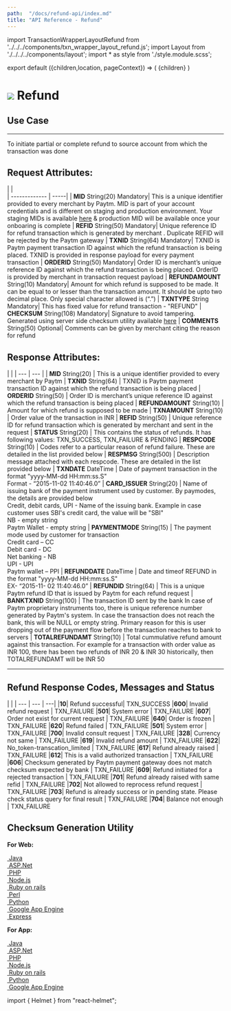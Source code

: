 ```yaml
---
path:  "/docs/refund-api/index.md"
title: "API Reference - Refund"
---    
```


import TransactionWrapperLayoutRefund from '../../../components/txn_wrapper_layout_refund.js';
import Layout from './../../../components/layout';
import * as style from './style.module.scss';

export default ({children,location, pageContext}) => (
    <Layout pageContext={pageContext}>
        <TransactionWrapperLayoutRefund checked={false}>
            {children}
        </TransactionWrapperLayoutRefund>
    </Layout>
)

<div>
<h1 className={`${style.statusHeading}`}><span><img src='/assets/tag-post.svg'/></span> Refund</h1>
</div>



## Use Case
---
To initiate partial or complete refund to source account from which the transaction was done

## Request Attributes:

|    |    
| ------------- | -----|
| **MID** String(20) Mandatory| This is a unique identifier provided to every merchant by Paytm. MID is part of your account credentials and is different on staging and production environment. Your staging MIDs is available <a href="https://dashboard.paytm.com/next/apikeys?src=dev" target="_blank">here</a> & production MID will be available once your onboaring is complete
| **REFID** String(50) Mandatory| Unique reference ID for refund transaction which is generated by merchant . Duplicate REFID will be rejected by the Paytm gateway
| **TXNID** String(64) Mandatory| TXNID is Paytm payment transaction ID against which the refund transaction is being placed. TXNID is provided in response payload for every payment transaction
| **ORDERID** String(50) Mandatory| Order ID is merchant’s unique reference ID against which the refund transaction is being placed. OrderID is provided by merchant in transaction request payload
| **REFUNDAMOUNT** String(10) Mandatory| Amount for which refund is supposed to be made. It can be equal to or lesser than the transaction amount. It should be upto two decimal place. Only special character allowed is (“.”)
| **TXNTYPE** String Mandatory| This has fixed value for refund transaction - "REFUND"
| **CHECKSUM** String(108) Mandatory| Signature to avoid tampering. Generated using server side checksum utility available  <a href="#code">here</a>
| **COMMENTS** String(50) Optional| Comments can be given by merchant citing the reason for refund 

<div className={`${style.space10}`}></div>

## Response Attributes:

| |
| --- | --- |
| **MID** String(20) | This is a unique identifier provided to every merchant by Paytm
| **TXNID** String(64) | TXNID is Paytm payment transaction ID against which the refund transaction is being placed
| **ORDERID** String(50) | Order ID is merchant’s unique reference ID against which the refund transaction is being placed
| **REFUNDAMOUNT** String(10) | Amount for which refund is supposed to be made
| **TXNAMOUNT** String(10) | Order value of the transaction in INR
| **REFID** String(50) | Unique reference ID for refund transaction which is generated by merchant and sent in the request
| **STATUS** String(20) | This contains the status of refunds. It has following values: TXN_SUCCESS, TXN_FAILURE & PENDING
| **RESPCODE** String(10) | Codes refer to a particular reason of refund failure. These are detailed in the list provided below
| **RESPMSG** String(500) | Description message attached with each respcode. These are detailed in the list provided below
| **TXNDATE** DateTime | Date of payment transaction in the format "yyyy-MM-dd HH:mm:ss.S" <br/>Format - “2015-11-02 11:40:46.0”
| **CARD_ISSUER** String(20) | Name of issuing bank of the payment instrument used by customer. By paymodes, the details are provided below <br/>Credit, debit cards, UPI - Name of the issuing bank. Example in case customer uses SBI's credit card, the value will be "SBI"<br/>NB - empty string<br/>Paytm Wallet - empty string
| **PAYMENTMODE** String(15) | The payment mode used by customer for transaction <br/>Credit card  – CC <br/>Debit card  - DC <br/>Net banking  - NB<br/>UPI - UPI <br/>Paytm wallet – PPI 
| **REFUNDDATE** DateTime | Date and timeof REFUND in the format  "yyyy-MM-dd HH:mm:ss.S"<br/>EX- “2015-11- 02 11:40:46.0”
| **REFUNDID** String(64) | This is a unique Paytm refund ID that is issued by Paytm for each refund request
| **BANKTXNID** String(100) | The transaction ID sent by the bank In case of Paytm proprietary instruments too, there is unique reference number generated by Paytm's system. In case the transaction does not reach the bank, this will be NULL or empty string. Primary reason for this is user dropping out of the payment flow before the transaction reaches to bank to servers
| **TOTALREFUNDAMT** String(10) | Total cummulative refund amount against this transaction. For example for a transaction with order value as INR 100, there has been two refunds of INR 20  & INR 30 historically, then TOTALREFUNDAMT will be INR 50



---

<div className={`${style.space10}`}></div>

## Refund Response Codes, Messages and Status

 | |
| --- | --- | ---|
|**10**| Refund successful| TXN_SUCCESS
|**600**| Invalid refund request | TXN_FAILURE
|**501**| System error | TXN_FAILURE
|**607**| Order not exist for current request | TXN_FAILURE
|**640**| Order is frozen | TXN_FAILURE
|**620**| Refund failed | TXN_FAILURE
|**501**| System error | TXN_FAILURE
|**700**| Invalid consult request | TXN_FAILURE
|**328**| Currency not same | TXN_FAILURE
|**619**| Invalid refund amount | TXN_FAILURE
|**622**| No_token-transcation_limited | TXN_FAILURE
|**617**| Refund already raised | TXN_FAILURE
|**612**| This is a valid authorized transaction | TXN_FAILURE
|**606**| Checksum generated by Paytm payment gateway does not match checksum expected by bank | TXN_FAILURE
|**609**| Refund initiated for a rejected transaction | TXN_FAILURE
|**701**| Refund already raised with same refid | TXN_FAILURE
|**702**| Not allowed to reprocess refund request | TXN_FAILURE
|**703**| Refund is already success or in pending state. Please check status query for final result | TXN_FAILURE
|**704**| Balance not enough | TXN_FAILURE
	
## Checksum Generation Utility

**For Web:**

<div className={`${style.ecomPlatform} grid  justify-start`} id="code">
            <div className={`${style.ecomCard}`}>
                <a href='https://github.com/Paytm-Payments/Paytm_Web_Sample_Kit_Java' target="_blank" className={`${style.cardLink} grid justify-between align-center`}>
                    <span className={`grid vertical justify-between align-center`}>
                        <img src='/assets/java.png' alt=''/>
                        <label>Java</label>
                    </span>
                </a>
            </div>
            <div className={`${style.ecomCard}`}>
                <a href='https://github.com/Paytm-Payments/Paytm_Web_Sample_Kit_dotNet' target="_blank" className={`${style.cardLink} grid justify-between align-center`}>
                    <span className={`grid vertical justify-between align-center`}>
                        <img src='/assets/logo-dotnet.png' alt=''/>
                        <label>ASP.Net</label>
                    </span>
                </a>
            </div>
            <div className={`${style.ecomCard}`}>
                <a href='https://github.com/Paytm-Payments/Paytm_Web_Sample_Kit_PHP' target="_blank" className={`${style.cardLink} grid justify-between align-center`}>
                    <span className={`grid vertical justify-between align-center`}>
                        <img src='/assets/logo-php.png' alt=''/>
                        <label>PHP</label>
                    </span>
                </a>
            </div>
            <div className={`${style.ecomCard}`}>
                <a href='https://github.com/Paytm-Payments/Paytm_Web_Sample_Kit_NodeJs' target="_blank" className={`${style.cardLink} grid justify-between align-center`}>
                    <span className={`grid vertical justify-between align-center`}>
                        <img src='/assets/logo-nodejs.png' alt=''/>
                        <label>Node.js</label>
                    </span>
                </a>
            </div>
            <div className={`${style.ecomCard}`}>
                <a href='https://github.com/Paytm-Payments/Paytm_Web_Sample_Kit_Ruby' target="_blank" className={`${style.cardLink} grid justify-between align-center`}>
                    <span className={`grid vertical justify-between align-center`}>
                        <img src='/assets/logo-ruby-on-rails.png' alt=''/>
                        <label>Ruby on rails</label>
                    </span>
                </a>
            </div>
            <div className={`${style.ecomCard}`}>
                <a href='https://github.com/Paytm-Payments/Paytm_Web_Sample_Kit_Perl' target="_blank" className={`${style.cardLink} grid justify-between align-center`}>
                    <span className={`grid vertical justify-between align-center`}>
                        <img src='/assets/logo-perl.png' alt=''/>
                        <label>Perl</label>
                    </span>
                </a>
            </div>
            <div className={`${style.ecomCard}`}>
                <a href='https://github.com/Paytm-Payments/Paytm_Web_Sample_Kit_Python' target="_blank" className={`${style.cardLink} grid justify-between align-center`}>
                    <span className={`grid vertical justify-between align-center`}>
                        <img src='/assets/logo-python.png' alt=''/>
                        <label>Python</label>
                    </span>
                </a>
            </div>
            <div className={`${style.ecomCard}`}>
                <a href='https://github.com/Paytm-Payments/Paytm_Google_App_Engine_Kit' target="_blank" className={`${style.cardLink} grid justify-between align-center`}>
                    <span className={`grid vertical justify-between align-center`}>
                        <img src='/assets/logo-google-app-engine.png' alt=''/>
                        <label>Google App Engine</label>
                    </span>
                </a>
            </div>
            <div className={`${style.ecomCard}`}>
                <a href='https://github.com/Paytm-Payments/Paytm_Web_Sample_Kit_NodeJs_Express_Project  ' target="_blank" className={`${style.cardLink} grid justify-between align-center`}>
                    <span className={`grid vertical justify-between align-center`}>
                        <img src='/assets/logo-express.png' alt=''/>
                        <label>Express</label>
                    </span>
                </a>
            </div>
</div>


**For App:**

<div className={`${style.ecomPlatform} grid justify-start`}>
            <div className={`${style.ecomCard}`}>
                <a href='https://github.com/Paytm-Payments/Paytm_App_Checksum_Kit_JAVA' target="_blank" className={`${style.cardLink} grid justify-between align-center`}>
                    <span className={`grid vertical justify-between align-center`}>
                        <img src='/assets/java.png' alt=''/>
                        <label>Java</label>
                    </span>
                </a>
            </div>
            <div className={`${style.ecomCard}`}>
                <a href='https://github.com/Paytm-Payments/Paytm_App_Checksum_Kit_DotNet' target="_blank" className={`${style.cardLink} grid justify-between align-center`}>
                    <span className={`grid vertical justify-between align-center`}>
                        <img src='/assets/logo-dotnet.png' alt=''/>
                        <label>ASP.Net</label>
                    </span>
                </a>
            </div>
            <div className={`${style.ecomCard}`}>
                <a href='https://github.com/Paytm-Payments/Paytm_App_Checksum_Kit_PHP' target="_blank" className={`${style.cardLink} grid justify-between align-center`}>
                    <span className={`grid vertical justify-between align-center`}>
                        <img src='/assets/logo-php.png' alt=''/>
                        <label>PHP</label>
                    </span>
                </a>
            </div>
            <div className={`${style.ecomCard}`}>
                <a href='https://github.com/Paytm-Payments/Paytm_App_Checksum_Kit_NodeJs' target="_blank" className={`${style.cardLink} grid justify-between align-center`}>
                    <span className={`grid vertical justify-between align-center`}>
                        <img src='/assets/logo-nodejs.png' alt=''/>
                        <label>Node.js</label>
                    </span>
                </a>
            </div>
            <div className={`${style.ecomCard}`}>
                <a href='https://github.com/Paytm-Payments/Paytm_App_Checksum_Kit_Ruby' target="_blank" className={`${style.cardLink} grid justify-between align-center`}>
                    <span className={`grid vertical justify-between align-center`}>
                        <img src='/assets/logo-ruby-on-rails.png' alt=''/>
                        <label>Ruby on rails</label>
                    </span>
                </a>
            </div>
            <div className={`${style.ecomCard}`}>
                <a href='https://github.com/Paytm-Payments/Paytm_App_Checksum_Kit_Python' target="_blank" className={`${style.cardLink} grid justify-between align-center`}>
                    <span className={`grid vertical justify-between align-center`}>
                        <img src='/assets/logo-python.png' alt=''/>
                        <label>Python</label>
                    </span>
                </a>
            </div>
            <div className={`${style.ecomCard}`}>
                <a href='https://github.com/Paytm-Payments/Paytm_Google_App_Engine_Kit' target="_blank" className={`${style.cardLink} grid justify-between align-center`}>
                    <span className={`grid vertical justify-between align-center`}>
                        <img src='/assets/logo-google-app-engine.png' alt=''/>
                        <label>Google App Engine</label>
                    </span>
                </a>
            </div>
</div>




import { Helmet } from "react-helmet";

<Helmet>
    <title>API Reference - Refund</title>
</Helmet>